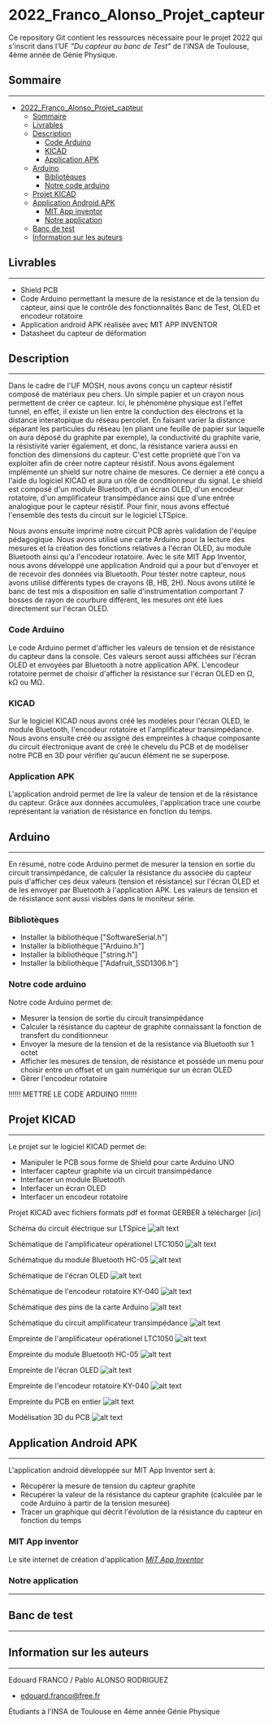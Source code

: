 # 2022_Franco_Alonso_Projet_capteur

Ce repository Git contient les ressources nécessaire pour le projet 2022 qui s'inscrit dans l'UF *"Du capteur au banc de Test"* de l'INSA de Toulouse, 4ème année de Génie Physique.

## Sommaire

---

- [2022_Franco_Alonso_Projet_capteur](#2022_franco_alonso_projet_capteur)
  - [Sommaire](#sommaire)
  - [Livrables](#livrables)
  - [Description](#description)
    - [Code Arduino](#code-arduino)
    - [KICAD](#kicad)
    - [Application APK](#application-apk)
  - [Arduino](#arduino)
    - [Bibliotèques](#bibliotèques)
    - [Notre code arduino](#notre-code-arduino)
  - [Projet KICAD](#projet-kicad)
  - [Application Android APK](#application-android-apk)
    - [MIT App inventor](#mit-app-inventor)
    - [Notre application](#notre-application)
  - [Banc de test](#banc-de-test)
  - [Information sur les auteurs](#information-sur-les-auteurs)

## Livrables

---

- Shield PCB
- Code Arduino permettant la mesure de la resistance et de la tension du capteur, ainsi que le contrôle des fonctionnalités Banc de Test, OLED et encodeur rotatoire
- Application android APK réalisée avec MIT APP INVENTOR
- Datasheet du capteur de déformation

## Description

---
Dans le cadre de l'UF MOSH, nous avons conçu un capteur résistif composé de matériaux peu chers. Un simple papier et un crayon nous permettent de créer ce capteur.
Ici, le phénomène physique est l'effet tunnel, en effet, il existe un lien entre la conduction des électrons et la distance interatopique du réseau percolet.
En faisant varier la distance séparant les particules du réseau (en pliant une feuille de papier sur laquelle on aura déposé du graphite par exemple), la conductivité du graphite varie, la résistivité varier également, et donc, la résistance variera aussi en fonction des dimensions du capteur. C'est cette propriété que l'on va exploiter afin de créer notre capteur résistif.
Nous avons également implémenté  un shield sur notre chaine de mesures. Ce dernier a été conçu a l'aide du logiciel KICAD et aura un rôle de conditionneur du signal. Le shield est composé d'un module Bluetooth, d'un écran OLED, d'un encodeur rotatoire,  d'un amplificateur transimpédance ainsi que d'une entrée analogique pour le capteur résistif.
Pour finir, nous avons effectué l'ensemble des tests du circuit sur le logiciel LTSpice.

Nous avons ensuite imprimé notre circuit PCB après validation de l'équipe pédagogique.
Nous avons utilisé une carte Arduino pour la lecture des mesures et la création des fonctions relatives à l'écran OLED, au module Bluetooth ainsi qu'a l'encodeur rotatoire.
Avec le site MIT App Inventor, nous avons développé une application Android qui a pour but d'envoyer et de recevoir des données via Bluetooth.
Pour tester notre capteur, nous avons utilisé différents types de crayons (B, HB, 2H). Nous avons utilité le banc de test mis a disposition en salle d'instrumentation comportant 7 bosses de rayon de courbure différent, les mesures ont été lues directement sur l'écran OLED.

### Code Arduino

Le code Arduino permet d'afficher les valeurs de tension et de résistance du capteur dans la console. Ces valeurs seront aussi affichées sur l'écran OLED et envoyées par Bluetooth à notre application APK.
L'encodeur rotatoire permet de choisir d'afficher la résistance sur l'écran OLED en Ω, kΩ ou MΩ.

### KICAD

Sur le logiciel KICAD nous avons créé les modèles pour l'écran OLED, le module Bluetooth, l'encodeur rotatoire et l'amplificateur transimpédance. Nous avons ensuite créé ou assigné des empreintes à chaque composante du circuit électronique avant de créé le chevelu du PCB et de modéliser notre PCB en 3D pour vérifier qu'aucun élément ne se superpose.

### Application APK

L'application android permet de lire la valeur de tension et de la résistance du capteur.
Grâce aux données accumulées, l'application trace une courbe représentant la variation de résistance en fonction du temps.

## Arduino

---
En résumé, notre code Arduino permet de mesurer la tension en sortie du circuit transimpédance, de calculer la résistance du associée du capteur puis d'afficher ces deux valeurs (tension et résistance) sur l'écran OLED et de les envoyer par Bluetooth à l'application APK.
Les valeurs de tension et de résistance sont aussi visibles dans le moniteur série.

### Bibliotèques

- Installer la bibliothèque ["SoftwareSerial.h"]
- Installer la bibliothèque ["Arduino.h"]
- Installer la bibliothèque ["string.h"]
- Installer la bibliothèque ["Adafruit_SSD1306.h"]


### Notre code arduino

Notre code Arduino permet de:

- Mesurer la tension de sortie du circuit transimpédance
- Calculer la résistance du capteur de graphite connaissant la fonction de transfert du conditionneur
- Envoyer la mesure de la tension et de la resistance via Bluetooth sur 1 octet
- Afficher les mesures de tension, de résistance et possède un menu pour choisir entre un offset et un gain numérique sur un écran OLED
- Gèrer l'encodeur rotatoire



!!!!!! METTRE LE CODE ARDUINO !!!!!!!!



## Projet KICAD

---
Le projet sur le logiciel KICAD permet de:

- Manipuler le PCB sous forme de Shield pour carte Arduino UNO
- Interfacer capteur graphite via un circuit transimpédance
- Interfacer un module Bluetooth
- Interfacer un écran OLED
- Interfacer un encodeur rotatoire

Projet KICAD avec fichiers formats pdf et format GERBER à télécharger [_ici_]


Schéma du circuit électrique sur LTSpice
![alt text](https://github.com/MOSH-Insa-Toulouse/2022_Franco_Alonso_Projet_capteur/blob/00df7a800f7fe16d923ac5965e24b1b7b5068f73/Images/LTSpice.PNG)

Schématique de l'amplificateur opérationel LTC1050
![alt text](https://github.com/MOSH-Insa-Toulouse/2022_Franco_Alonso_Projet_capteur/blob/c6a64df41f9162deea475fbd48119eca13fc34bf/Images/sch%C3%A9matique%20de%20l'amplificateur%20op%C3%A9rationel%20LTC1050.PNG)

Schématique du module Bluetooth HC-05
![alt text](https://github.com/MOSH-Insa-Toulouse/2022_Franco_Alonso_Projet_capteur/blob/c6a64df41f9162deea475fbd48119eca13fc34bf/Images/sch%C3%A9matique%20du%20module%20Bluetooth%20HC-05.PNG)

Schématique de l'écran OLED
![alt text](https://github.com/MOSH-Insa-Toulouse/2022_Franco_Alonso_Projet_capteur/blob/c6a64df41f9162deea475fbd48119eca13fc34bf/Images/sch%C3%A9matique%20de%20l'%C3%A9cran%20OLED_0.91.PNG)

Schématique de l'encodeur rotatoire KY-040
![alt text](https://github.com/MOSH-Insa-Toulouse/2022_Franco_Alonso_Projet_capteur/blob/c6a64df41f9162deea475fbd48119eca13fc34bf/Images/sch%C3%A9matique%20de%20l'encodeur%20rotatoire%20KY-040.PNG)

Schématique des pins de la carte Arduino
![alt text](https://github.com/MOSH-Insa-Toulouse/2022_Franco_Alonso_Projet_capteur/blob/c6a64df41f9162deea475fbd48119eca13fc34bf/Images/sch%C3%A9matique%20des%20pins%20de%20la%20carte%20arduino.PNG)

Schématique du circuit amplificateur transimpédance
![alt text](https://github.com/MOSH-Insa-Toulouse/2022_Franco_Alonso_Projet_capteur/blob/c6a64df41f9162deea475fbd48119eca13fc34bf/Images/sch%C3%A9matique%20du%20circuit%20amplificateur%20transimp%C3%A9dance.PNG)

Empreinte de l'amplificateur opérationel LTC1050
![alt text](https://github.com/MOSH-Insa-Toulouse/2022_Franco_Alonso_Projet_capteur/blob/c6a64df41f9162deea475fbd48119eca13fc34bf/Images/Empreinte%20de%20l'amplificateur%20op%C3%A9rationel%20LTC1050.PNG)

Empreinte du module Bluetooth HC-05
![alt text](https://github.com/MOSH-Insa-Toulouse/2022_Franco_Alonso_Projet_capteur/blob/c6a64df41f9162deea475fbd48119eca13fc34bf/Images/Empreinte%20du%20module%20Bluetooth%20HC-05.PNG)

Empreinte de l'écran OLED
![alt text](https://github.com/MOSH-Insa-Toulouse/2022_Franco_Alonso_Projet_capteur/blob/c6a64df41f9162deea475fbd48119eca13fc34bf/Images/Empreinte%20de%20l'%C3%A9cran%20OLED_0.91.PNG)

Empreinte de l'encodeur rotatoire KY-040
![alt text](https://github.com/MOSH-Insa-Toulouse/2022_Franco_Alonso_Projet_capteur/blob/c6a64df41f9162deea475fbd48119eca13fc34bf/Images/Empreinte%20de%20l'encodeur%20rotatoire%20KY-040.PNG)

Empreinte du PCB en entier
![alt text](https://github.com/MOSH-Insa-Toulouse/2022_Franco_Alonso_Projet_capteur/blob/c6a64df41f9162deea475fbd48119eca13fc34bf/Images/Empreinte%20du%20PCB%20entier.PNG)

Modélisation 3D du PCB
![alt text](https://github.com/MOSH-Insa-Toulouse/2022_Franco_Alonso_Projet_capteur/blob/c6a64df41f9162deea475fbd48119eca13fc34bf/Images/Mod%C3%A9lisation%203D%20du%20PCB.PNG)





## Application Android APK

---
L'application android développée sur MIT App Inventor sert à:

- Récupérer la mesure de tension du capteur graphite
- Récupérer la valeur de la résistance du capteur graphite (calculée par le code Arduino à partir de la tension mesurée) 
- Tracer un graphique qui décrit l'évolution de la résistance du capteur en fonction du temps

### MIT App inventor

Le site internet de création d'application [_MIT App Inventor_](https://appinventor.mit.edu/)

### Notre application

---


## Banc de test

---


## Information sur les auteurs

---
Edouard FRANCO / Pablo ALONSO RODRIGUEZ

- edouard.franco@free.fr

Étudiants à l'INSA de Toulouse en 4ème année Génie Physique

